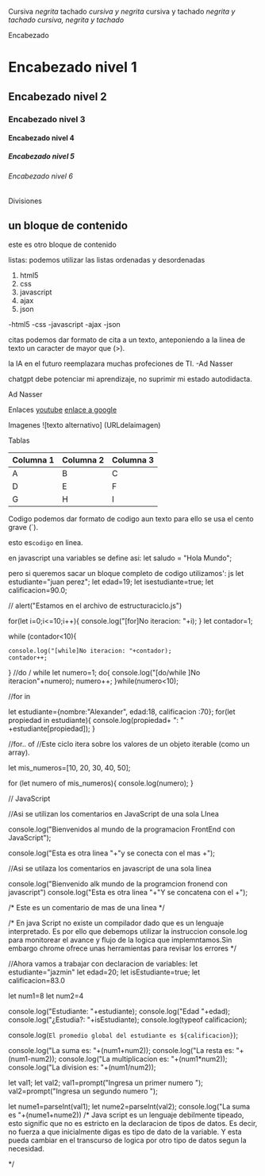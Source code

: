 <!--lenguaje markdown
objetivo: proporcionar una herramienta para documentar codigo, o aspectos tecnicoa para compartirlos o tenerlos de refenrecia en mi git hub o otra plataforma.

markdown es un lenguaje de marcado ligero 

el objetivo de su creador fue hacer quela gente pudiera escribir usando un formato de texto plano facil de leer
facil de escribir y con la posibilidad de convertir su documento en html valido.

la gran simpleza de su sintaxis hizo que tuviera una rapida adopcion y popularidad en la comunidad de desarrolladores.

actualmente aparte de permitir generar contenido html de forma dinamica, tambien se emplea (casi de forma estandar)
para la creacion de documentacion tecnica y con la proliferacion de la arquitectura JAM Stack para la creacion de sitios estaticos a traves de herramientas de tipo SSG(static site generator) y ssr (sergey side rendering) como hugo, gatsby, eleventy, next js, sergey

conocer sintaxis Markdown

1.-parrafos [parrafo 1...]
Lorem Ipsum es simplemente el texto de relleno de las imprentas y archivos de texto. Lorem Ipsum ha sido el texto de relleno estándar de las industrias desde el año 1500, cuando un impresor (N. del T. persona que se dedica a la imprenta) desconocido usó una galería de textos y los mezcló de tal manera que logró hacer un libro de textos especimen.-->

Cursiva
*negrita*
tachado
*cursiva y negrita*
cursiva y tachado
*negrita y tachado*
*cursiva, negrita y tachado*

Encabezado

# Encabezado nivel 1
## Encabezado nivel 2
### Encabezado nivel 3
#### Encabezado nivel 4
##### Encabezado nivel 5
###### Encabezado nivel 6

Divisiones

un bloque de contenido
---
este es otro bloque de contenido

listas: podemos utilizar las listas ordenadas y desordenadas

1. html5
1. css
1. javascript
1. ajax
1. json

-html5
-css
-javascript
-ajax
-json 

citas podemos dar formato de cita a un texto, anteponiendo a la linea de texto un caracter de mayor que (>).

la IA en el futuro reemplazara muchas profeciones de TI. -Ad Nasser

chatgpt debe potenciar mi aprendizaje, no suprimir mi estado autodidacta.

Ad Nasser

Enlaces 
[youtube](https://www.youtube.com)
[enlace a google](https://www.google.com)

Imagenes
![texto alternativo] (URLdelaimagen)

Tablas

|Columna 1 |Columna 2|Columna 3|
|----------|---------|---------|
|A         |B        |C        |
|D         |E        |F        |
|G         |H        |I        |

Codigo
podemos dar formato de codigo aun texto para ello se usa el cento grave (`).

esto es`codigo` en linea.

en javascript  una variables se define asi:
let saludo = "Hola Mundo";

pero si queremos sacar un bloque completo de codigo utilizamos':
js
let estudiante="juan perez";
let edad=19;
let isestudiante=true;
let calificacion=90.0;



<!--esto es un comentario-->



// alert("Estamos en el archivo de estructuraciclo.js")

for(let i=0;i<=10;i++){
    console.log("[for]No iteracion: "+i);
}
  let contador=1;

  while (contador<10){

    console.log("[while]No iteracion: "+contador);
    contador++;
}
//do / while
let numero=1;
do{
    console.log("[do/while ]No iteracion"+numero);
    numero++;
}while(numero<10);

//for in

let estudiante={nombre:"Alexander", edad:18, calificacion :70};
for(let propiedad in estudiante){
    console.log(propiedad+ ": " +estudiante[propiedad]);
}

//for.. of
//Este ciclo itera sobre los valores de un objeto iterable (como un array).

let mis_numeros=[10, 20, 30, 40, 50];

for (let  numero of mis_numeros){
	console.log(numero);
}


// JavaScript

//Asi se utilizan los comentarios en JavaScript de una sola LInea 


console.log("Bienvenidos al mundo de la programacion FrontEnd con JavaScript");

console.log("Esta es otra linea "+"y se conecta con el mas +");


//Asi se utilaza los comentarios en javascript de una sola linea

console.log("Bienvenido alk mundo de la programcion fronend con javascript")
console.log("Esta es otra linea "+"Y se concatena con el +");


/*
Este es un comentario de mas de una linea
*/

/*
En java Script no existe  un compilador dado que es un lenguaje interpretado. Es por ello
que debemops utilizar la instruccion console.log para monitorear el avance y flujo de la logica
que implemntamos.Sin embargo chrome ofrece unas herramientas para revisar los errores
*/ 

//Ahora vamos a trabajar con  declaracion de variables:
let estudiante="jazmin"
let edad=20;
let isEstudiante=true;
let calificacion=83.0 

let num1=8
let num2=4

console.log("Estudiante: "+estudiante);
console.log("Edad "+edad);
console.log("¿Estudia?: "+isEstudiante);
console.log(typeof calificacion);

console.log(` El promedio global del estudiante es ${calificacion} `);

console.log("La suma es: "+(num1+num2));
console.log("La resta es: "+(num1-num2));
console.log("La multiplicacion es: "+(num1*num2));
console.log("La division es: "+(num1/num2));


let val1;
let val2;
    val1=prompt("Ingresa un primer numero ");
    val2=prompt("Ingresa un segundo numero ");

let nume1=parseInt(val1);
let nume2=parseInt(val2);
        console.log("La suma es "+(nume1+nume2))
/*
Java script es un lenguaje debilmente tipeado, esto signific que no es estricto en la declaracion
de tipos de datos. Es decir, no fuerza a que inicialmente digas es tipo de dato de la variable. Y esta 
pueda cambiar en el transcurso de logica por otro tipo de datos segun la necesidad.

*/




